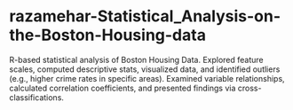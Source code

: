 # razamehar-Statistical_Analysis-on-the-Boston-Housing-data
R-based statistical analysis of Boston Housing Data. Explored feature scales, computed descriptive stats, visualized data, and identified outliers (e.g., higher crime rates in specific areas). Examined variable relationships, calculated correlation coefficients, and presented findings via cross-classifications.
